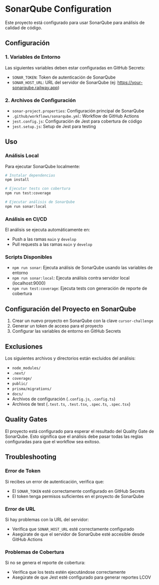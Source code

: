 # SonarQube Configuration

Este proyecto está configurado para usar SonarQube para análisis de calidad de código.

## Configuración

### 1. Variables de Entorno

Las siguientes variables deben estar configuradas en GitHub Secrets:

- `SONAR_TOKEN`: Token de autenticación de SonarQube
- `SONAR_HOST_URL`: URL del servidor de SonarQube (ej: https://your-sonarqube.railway.app)

### 2. Archivos de Configuración

- `sonar-project.properties`: Configuración principal de SonarQube
- `.github/workflows/sonarqube.yml`: Workflow de GitHub Actions
- `jest.config.js`: Configuración de Jest para cobertura de código
- `jest.setup.js`: Setup de Jest para testing

## Uso

### Análisis Local

Para ejecutar SonarQube localmente:

```bash
# Instalar dependencias
npm install

# Ejecutar tests con cobertura
npm run test:coverage

# Ejecutar análisis de SonarQube
npm run sonar:local
```

### Análisis en CI/CD

El análisis se ejecuta automáticamente en:
- Push a las ramas `main` y `develop`
- Pull requests a las ramas `main` y `develop`

### Scripts Disponibles

- `npm run sonar`: Ejecuta análisis de SonarQube usando las variables de entorno
- `npm run sonar:local`: Ejecuta análisis contra servidor local (localhost:9000)
- `npm run test:coverage`: Ejecuta tests con generación de reporte de cobertura

## Configuración del Proyecto en SonarQube

1. Crear un nuevo proyecto en SonarQube con la clave `cursor-challenge`
2. Generar un token de acceso para el proyecto
3. Configurar las variables de entorno en GitHub Secrets

## Exclusiones

Los siguientes archivos y directorios están excluidos del análisis:

- `node_modules/`
- `.next/`
- `coverage/`
- `public/`
- `prisma/migrations/`
- `docs/`
- Archivos de configuración (`.config.js`, `.config.ts`)
- Archivos de test (`.test.ts`, `.test.tsx`, `.spec.ts`, `.spec.tsx`)

## Quality Gates

El proyecto está configurado para esperar el resultado del Quality Gate de SonarQube. Esto significa que el análisis debe pasar todas las reglas configuradas para que el workflow sea exitoso.

## Troubleshooting

### Error de Token
Si recibes un error de autenticación, verifica que:
- El `SONAR_TOKEN` esté correctamente configurado en GitHub Secrets
- El token tenga permisos suficientes en el proyecto de SonarQube

### Error de URL
Si hay problemas con la URL del servidor:
- Verifica que `SONAR_HOST_URL` esté correctamente configurado
- Asegúrate de que el servidor de SonarQube esté accesible desde GitHub Actions

### Problemas de Cobertura
Si no se genera el reporte de cobertura:
- Verifica que los tests estén ejecutándose correctamente
- Asegúrate de que Jest esté configurado para generar reportes LCOV 